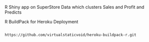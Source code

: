 R Shiny app on SuperStore Data which clusters Sales and Profit and Predicts 


R BuildPack for Heroku Deployment

```bash

https://github.com/virtualstaticvoid/heroku-buildpack-r.git

```
